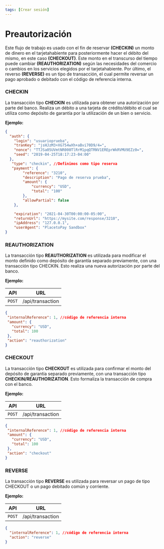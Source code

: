 ```yaml
---
tags: [Crear sesión]
---
```


# Preautorización

Este flujo de trabajo es usado con el fin de reservar **(CHECKIN)** un monto de dinero en el tarjetahabiente para posteriormente hacer el débito del mismo, en este caso **(CHECKOUT)**.
Este monto en el transcurso del tiempo puede cambiar **(REAUTHORIZATION)** según las necesidades del comercio o cambios en los servicios elegidos por el tarjetahabiente.
Por último, el reverso **(REVERSE)** es un tipo de transacción, el cual permite reversar un pago aprobado o debitado con el código de referencia interna.

### **CHECKIN**
La  transacción tipo **CHECKIN** es  utilizada  para  obtener  una  autorización por  parte  del  banco. Realiza un débito a una tarjeta de crédito/débito el cual se utiliza como depósito de garantía por la utilización de un bien o servicio.

**Ejemplo:**

```json
{
  "auth": {
    "login": "usuarioprueba",
    "tranKey": "jsHJzM3+XG754wXh+aBvi70D9/4=",
    "nonce": "TTJSa05UVmtNR000TlRrM1pqQTRNV1EREprWkRVMU9EZz0=",
    "seed": "2019-04-25T18:17:23-04:00"
  },
   "type": "checkin", //Definimos como tipo reserva
   "payment": {
        "reference": "3210",
        "description": "Pago de reserva prueba",
        "amount": {
            "currency": "USD",
            "total": "100"
        },
        "allowPartial": false
    },

    "expiration": "2021-04-30T00:00:00-05:00",
    "returnUrl": "https://mysite.com/response/3210",
    "ipAddress": "127.0.0.1",
    "userAgent": "PlacetoPay Sandbox"
}
```

### **REAUTHORIZATION**
La transacción tipo **REAUTHORIZATION** es utilizada para modificar el monto definido como depósito de garantía separado previamente, con una transacción tipo CHECKIN. Esto realiza una nueva autorización  por parte del banco.

**Ejemplo:**

API | URL
---------|----------
 `POST` | /api/transaction | 

 ```json
{
  "internalReference": 1, //código de referencia interna
  "amount": {
    "currency": "USD",
    "total": 100
  },
  "action": "reauthorization"
}
```

### **CHECKOUT**
La transacción tipo **CHECKOUT** es utilizada para confirmar el monto del depósito de garantía separado previamente, con una transacción tipo **CHECKIN/REAUTHORIZATION**. Esto formaliza la transacción de compra con el banco.

**Ejemplo:**

API | URL
---------|----------
 `POST` | /api/transaction | 

 ```json
{
  "internalReference": 1, //código de referencia interna
  "amount": {
    "currency": "USD",
    "total": 100
  },
  "action": "checkout"
}
```
### **REVERSE**
La transacción tipo **REVERSE** es utilizada para reversar un pago de tipo CHECKOUT o un pago debitado común y corriente.

**Ejemplo:**

API | URL
---------|----------
 `POST` | /api/transaction | 

```json
{
  "internalReference": 1, //código de referencia interna
  "action": "reverse"
}

```




 




